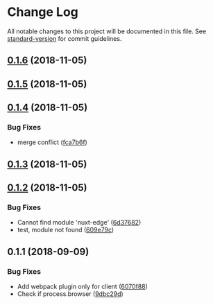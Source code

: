# Change Log

All notable changes to this project will be documented in this file. See [standard-version](https://github.com/conventional-changelog/standard-version) for commit guidelines.

<a name="0.1.6"></a>
## [0.1.6](https://github.com/daliborgogic/guess-module/compare/v0.1.5...v0.1.6) (2018-11-05)



<a name="0.1.5"></a>
## [0.1.5](https://github.com/daliborgogic/guess-module/compare/v0.1.4...v0.1.5) (2018-11-05)



<a name="0.1.4"></a>
## [0.1.4](https://github.com/daliborgogic/guess-module/compare/v0.1.2...v0.1.4) (2018-11-05)


### Bug Fixes

* merge conflict ([fca7b6f](https://github.com/daliborgogic/guess-module/commit/fca7b6f))



<a name="0.1.3"></a>
## [0.1.3](https://github.com/daliborgogic/guess-module/compare/v0.1.2...v0.1.3) (2018-11-05)



<a name="0.1.2"></a>
## [0.1.2](https://github.com/daliborgogic/guess-module/compare/v0.1.1...v0.1.2) (2018-11-05)


### Bug Fixes

* Cannot find module 'nuxt-edge' ([6d37682](https://github.com/daliborgogic/guess-module/commit/6d37682))
* test, module not found ([609e79c](https://github.com/daliborgogic/guess-module/commit/609e79c))
<a name="0.1.1"></a>
## 0.1.1 (2018-09-09)


### Bug Fixes

* Add webpack plugin only for client ([6070f88](https://github.com/daliborgogic/guess-module/commit/6070f88))
* Check if process.browser ([9dbc29d](https://github.com/daliborgogic/guess-module/commit/9dbc29d))
